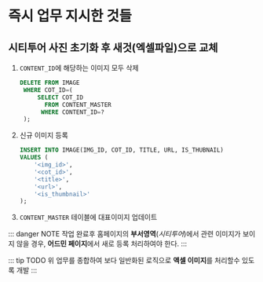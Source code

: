 # 즉시 업무 지시한 것들

## 시티투어 사진 초기화 후 새것(엑셀파일)으로 교체
1. `CONTENT_ID`에 해당하는 이미지 모두 삭제
   ``` sql
   DELETE FROM IMAGE 
    WHERE COT_ID=(
        SELECT COT_ID 
          FROM CONTENT_MASTER 
         WHERE CONTENT_ID=?
    );
   ```
1. 신규 이미지 등록 
   ``` sql
   INSERT INTO IMAGE(IMG_ID, COT_ID, TITLE, URL, IS_THUBNAIL)
   VALUES (
       '<img_id>',
       '<cot_id>',
       '<title>',
       '<url>',
       '<is_thumbnail>'
   );
   ```
1. `CONTENT_MASTER` 테이블에 대표이미지 업데이트

::: danger NOTE
작업 완료후 홈페이지의 **부서영역**(_시티투어_)에서 관련 이미지가 보이지 않을 경우, **어드민 페이지**에서 새로 등록 처리하여야 한다.
:::

::: tip TODO
위 업무를 종합하여 보다 일반화된 로직으로 **액셀 이미지**를 처리할수 있도록 개발
:::
